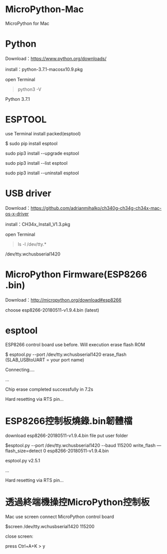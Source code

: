 # MicroPython-Mac
MicroPython for Mac

# Python
Download：https://www.python.org/downloads/

install：python-3.7.1-macosx10.9.pkg

open Terminal

> python3 -V

Python 3.7.1



# ESPTOOL
use Terminal install packed(esptool)

$ sudo pip install esptool


sudo pip3 install --upgrade esptool

sudo pip3 install --list esptool

sudo pip3 install --uninstall esptool


# USB driver

Download：https://github.com/adrianmihalko/ch340g-ch34g-ch34x-mac-os-x-driver

install：CH34x_Install_V1.3.pkg


open Terminal

>ls -l /dev/tty.*

/dev/tty.wchusbserial1420


# MicroPython Firmware(ESP8266 .bin)

Download：http://micropython.org/download#esp8266

choose esp8266-20180511-v1.9.4.bin (latest)


# esptool

ESP8266 control board use before. Will execution erase flash ROM

$ esptool.py --port /dev/tty.wchusbserial1420 erase_flash (SLAB_USBtoUART = your port name)

Connecting....

...

Chip erase completed successfully in 7.2s

Hard resetting via RTS pin...



# ESP8266控制板燒錄.bin韌體檔

download esp8266-20180511-v1.9.4.bin file put user folder

$esptool.py --port /dev/tty.wchusbserial1420 --baud 115200 write_flash —flash_size=detect 0 esp8266-20180511-v1.9.4.bin

esptool.py v2.5.1

...

Hard resetting via RTS pin…


# 透過終端機操控MicroPython控制板

Mac use screen connect MicroPython control board

$screen /dev/tty.wchusbserial1420 115200

close screen:

press Ctrl+A+K > y
